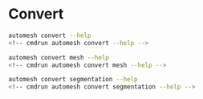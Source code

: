 # Convert

```sh
automesh convert --help
<!-- cmdrun automesh convert --help -->
```

```sh
automesh convert mesh --help
<!-- cmdrun automesh convert mesh --help -->
```

```sh
automesh convert segmentation --help
<!-- cmdrun automesh convert segmentation --help -->
```
